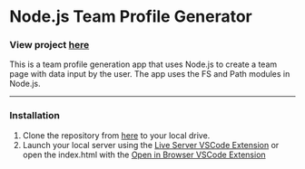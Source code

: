 # Node.js Team Profile Generator

### View project [here](https://sam-xander.github.io/node-team-generator/)

This is a team profile generation app that uses Node.js to create a team page with data input by the user. The app uses the FS and Path modules in Node.js.

---

### Installation
 
 1. Clone the repository from [here](https://github.com/sam-xander/node-team-generator/) to your local drive.
 2. Launch your local server using the [Live Server VSCode Extension](https://marketplace.visualstudio.com/items?itemName=ritwickdey.LiveServer) or open the index.html with the [Open in Browser VSCode Extension](https://marketplace.visualstudio.com/items?itemName=techer.open-in-browser)
